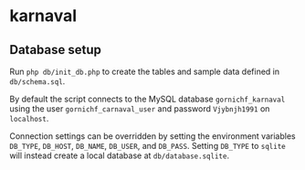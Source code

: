 # karnaval

## Database setup

Run `php db/init_db.php` to create the tables and sample data defined in `db/schema.sql`.

By default the script connects to the MySQL database `gornichf_karnaval` using the user `gornichf_carnaval_user` and password `Vjybnjh1991` on `localhost`.

Connection settings can be overridden by setting the environment variables `DB_TYPE`, `DB_HOST`, `DB_NAME`, `DB_USER`, and `DB_PASS`. Setting `DB_TYPE` to `sqlite` will instead create a local database at `db/database.sqlite`.
